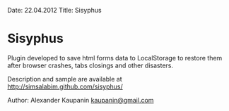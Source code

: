 Date: 22.04.2012
Title: Sisyphus 

# Sisyphus
Plugin developed to save html forms data to LocalStorage to restore them after browser crashes, tabs closings and other disasters.

Description and sample are available at http://simsalabim.github.com/sisyphus/

Author: Alexander Kaupanin <kaupanin@gmail.com>
